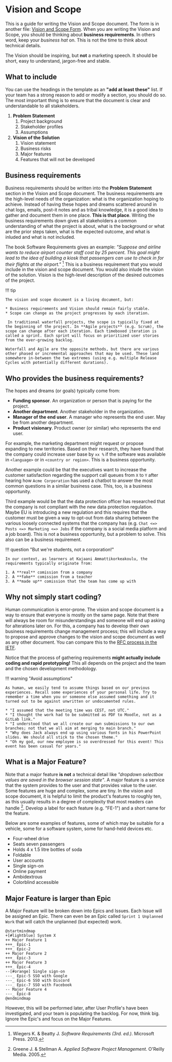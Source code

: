 # Vision and Scope

This is a guide for writing the Vision and Scope document. The form is in another file: [Vision and Scope Form](../forms/vision.md). When you are writing the Vision and Scope, you should be thinking about **business requirements**. In others word, keep your *business hat* on. This is not the time to think about technical details.

The Vision should be inspiring, but **not** a marketing speech. It should be short, easy to understand, jargon-free and stable.

## What to include

You can use the headings in the template as an **"add at least these"** list. If your team has a strong reason to add or modify a section, you should do so. The most important thing is to ensure that the document is clear and understandable to all stakeholders.

1. **Problem Statement**
    1. Project background
    2. Stakeholder profiles
    3. Assumptions
2. **Vision of the Solution**
    1. Vision statement
    2. Business risks
    3. Major features
    4. Features that will not be developed

## Business requirements

Business requirements should be written into the **Problem Statement** section in the Vision and Scope document. The business requirements are the high-level needs of the organization: what is the organization hoping to achieve. Instead of having these hopes and dreams scattered around in chat logs, emails, post-it notes and as tribal knowledge, it is a good idea to gather and document them in one place. **This is that place**. Writing the business requirements down gives all stakeholders a common understanding of what the project is about, what is the background or what are the prior steps taken, what is the expected outcome, and what is inluded and what is not included.

The book Software Requirements gives an example: *"Suppose and airline wants to reduce airport counter staff cost by 25 percent. This goal might lead to the idea of building a kiosk that passengers can use to check in for their flights at the airport."* [^0a1d1b] This is a business requirement that you would include in the vision and scope document. You would also inlude the vision of the solution. Vision is the high-level description of the desired outcomes of the project.

!!! tip

    The vision and scope document is a living document, but:

    * Business requirements and Vision should remain fairly stable.
    * Scope can change as the project progresses by each iteration.

     In traditional waterfall projects, the scope is typically fixed at the beginning of the project. In **Agile projects** (e.g. Scrum), the scope can change after each iteration. Each timeboxed iteration is called a sprint. Each sprint will focus on prioritized user stories from the ever-growing backlog.
    
    Waterfall and Agile are the opposite methods, but there are various other phased or incremental approaches that may be used. These land somewhere in-between the two extremes (using e.g. multiple Release Cycles with potentially different durations).



## Who provides the business requirements?

The hopes and dreams (or goals) typically come from:

* **Funding sponsor**. An organization or person that is paying for the project.
* **Another department**. Another stakeholder in the organization.
* **Manager of the end user**. A manager who represents the end user. May be from another department.
* **Product visionary**. Product owner (or similar) who represents the end user.

For example, the marketing department might request or propose expanding to new territories. Based on their research, they have found that the company could increase user base by `xx %` if the software was available in `<language>` or in `<country or region>`. This is a business opportunity.

Another example could be that the executives want to increase the customer satisfaction regarding the support call queues from `X` to `Y`  after hearing how `Acme Corporation` has used a chatbot to answer the most common questions in a similar business case. This, too, is a business opportunity.

Third example would be that the data protection officer has researched that the company is not compliant with the new data protection regulation. Maybe EU is introducing a new regulation and this requires that the customer must be given a way to opt-out from data sharing between the various loosely connected systems that the company has (e.g. `Chat <=> Posts <=> Marketing <=> Jobs` if the company is a social media platform and a job board). This is not a business opportunity, but a problem to solve. This also can be a business requirement.

!!! question "But we're students, not a corporation!"

    In our context, as learners at Kajaani Ammattikorkeakoulu, the requirements typically originate from:

    1. A **real** comission from a company
    2. A **fake** comission from a teacher
    3. A **made up** comission that the team has come up with

## Why not simply start coding?

Human communication is error-prone. The vision and scope document is a way to ensure that everyone is mostly on the same page. Note that there will always be room for misunderstandings and someone will end up asking for alterations later on. For this, a company has to develop their own business requirements change management process; this will include a way to propose and approve changes to the vision and scope document as well as any other document. You can compare this to the [RFC process in the IETF](https://www.ietf.org/standards/rfcs/).

Notice that the process of gathering requirements **might actually include coding and rapid prototyping!** This all depends on the project and the team and the chosen development methodology.

!!! warning "Avoid assumptions"

    As human, we easily tend to assume things based on our previous experiences. Recall some experiences of your personal life. Try to remember a time when you or someone else assumed something and it turned out to be against unwritten or undocumented rules.

    * "I assumed that the meeting time was CEST, not UTC."
    * "I thought the work had to be submitted as PDF to Moodle, not as a GitLab link."
    * "I understood that we all create our own submissions to our own branches; not that we all aim at merging to main branch."
    * "Why does Jack always end up using various fonts in his PowerPoint slides. We should all stick to the chosen theme."
    * "Oh my god, our new employee is so overdressed for this event! This event has been casual for years."

## What is a Major Feature?

Note that a major feature **is not** a technical detail like *"dropdown selectbox values are saved in the browser session state"*. A major feature is a service that the system provides to the user and that provides value to the user. Some features are huge and complex, some are tiny. In the vision and scope document, it is helpful to limit the product's features to roughly ten, as this usually results in a degree of complexity that most readers can handle [^621cc8]. Develop a label for each feature (e.g. "FE-1") and a short name for the feature.

Below are some examples of features, some of which may be suitable for a vehicle, some for a software system, some for hand-held devices etc.

* Four-wheel drive
* Seats seven passengers
* Holds 4 x 1.5 litre bottles of soda
* Foldable
* User accounts
* Single sign-on
* Online payment
* Ambidextrous
* Colorblind accessible

## Major Feature is larger than Epic

A Major Feature will be broken down into Epics and Issues. Each Issue will be assigned an Epic. There can even be an Epic called `Sprint 1 Unplanned Work` that will catch the unplanned (but expected) work. 

```puml
@startmindmap
+[#lightblue] System X
++ Major Feature 1
+++_ Epic-1 
+++_ Epic-2
++ Major Feature 2
+++_ Epic-3
++ Major Feature 3
+++_ Epic-4
--[#orange] Single sign-on
---_ Epic-5 SSO with Google
---_ Epic-6 SSO with Discord
---_ Epic-7 SSO with Facebook
-- Major Feature 4
---_ Epic-8
@endmindmap
```

However, this will be performed later, after User Profile's have been investigated, and your team is populating the backlog. For now, think big. Ignore the Epic's and focus on the Major Features.


[^0a1d1b]: Wiegers K. & Beatty J. *Software Requirements (3rd. ed.)*. Microsoft Press. 2013.
[^621cc8]: Greene J. & Stellman A. *Applied Software Project Management*. O'Reilly Media. 2005.

